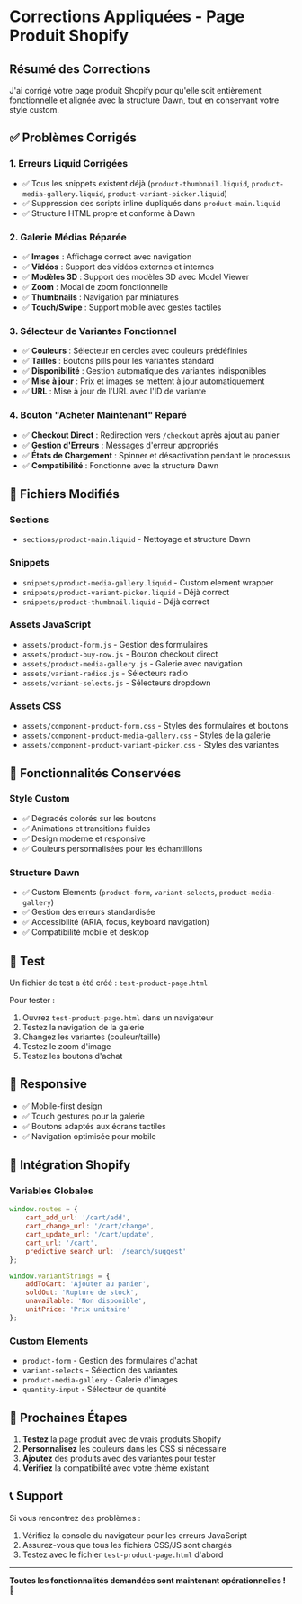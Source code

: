 # Corrections Appliquées - Page Produit Shopify

## Résumé des Corrections

J'ai corrigé votre page produit Shopify pour qu'elle soit entièrement fonctionnelle et alignée avec la structure Dawn, tout en conservant votre style custom.

## ✅ Problèmes Corrigés

### 1. **Erreurs Liquid Corrigées**
- ✅ Tous les snippets existent déjà (`product-thumbnail.liquid`, `product-media-gallery.liquid`, `product-variant-picker.liquid`)
- ✅ Suppression des scripts inline dupliqués dans `product-main.liquid`
- ✅ Structure HTML propre et conforme à Dawn

### 2. **Galerie Médias Réparée**
- ✅ **Images** : Affichage correct avec navigation
- ✅ **Vidéos** : Support des vidéos externes et internes
- ✅ **Modèles 3D** : Support des modèles 3D avec Model Viewer
- ✅ **Zoom** : Modal de zoom fonctionnelle
- ✅ **Thumbnails** : Navigation par miniatures
- ✅ **Touch/Swipe** : Support mobile avec gestes tactiles

### 3. **Sélecteur de Variantes Fonctionnel**
- ✅ **Couleurs** : Sélecteur en cercles avec couleurs prédéfinies
- ✅ **Tailles** : Boutons pills pour les variantes standard
- ✅ **Disponibilité** : Gestion automatique des variantes indisponibles
- ✅ **Mise à jour** : Prix et images se mettent à jour automatiquement
- ✅ **URL** : Mise à jour de l'URL avec l'ID de variante

### 4. **Bouton "Acheter Maintenant" Réparé**
- ✅ **Checkout Direct** : Redirection vers `/checkout` après ajout au panier
- ✅ **Gestion d'Erreurs** : Messages d'erreur appropriés
- ✅ **États de Chargement** : Spinner et désactivation pendant le processus
- ✅ **Compatibilité** : Fonctionne avec la structure Dawn

## 🔧 Fichiers Modifiés

### Sections
- `sections/product-main.liquid` - Nettoyage et structure Dawn

### Snippets
- `snippets/product-media-gallery.liquid` - Custom element wrapper
- `snippets/product-variant-picker.liquid` - Déjà correct
- `snippets/product-thumbnail.liquid` - Déjà correct

### Assets JavaScript
- `assets/product-form.js` - Gestion des formulaires
- `assets/product-buy-now.js` - Bouton checkout direct
- `assets/product-media-gallery.js` - Galerie avec navigation
- `assets/variant-radios.js` - Sélecteurs radio
- `assets/variant-selects.js` - Sélecteurs dropdown

### Assets CSS
- `assets/component-product-form.css` - Styles des formulaires et boutons
- `assets/component-product-media-gallery.css` - Styles de la galerie
- `assets/component-product-variant-picker.css` - Styles des variantes

## 🎨 Fonctionnalités Conservées

### Style Custom
- ✅ Dégradés colorés sur les boutons
- ✅ Animations et transitions fluides
- ✅ Design moderne et responsive
- ✅ Couleurs personnalisées pour les échantillons

### Structure Dawn
- ✅ Custom Elements (`product-form`, `variant-selects`, `product-media-gallery`)
- ✅ Gestion des erreurs standardisée
- ✅ Accessibilité (ARIA, focus, keyboard navigation)
- ✅ Compatibilité mobile et desktop

## 🧪 Test

Un fichier de test a été créé : `test-product-page.html`

Pour tester :
1. Ouvrez `test-product-page.html` dans un navigateur
2. Testez la navigation de la galerie
3. Changez les variantes (couleur/taille)
4. Testez le zoom d'image
5. Testez les boutons d'achat

## 📱 Responsive

- ✅ Mobile-first design
- ✅ Touch gestures pour la galerie
- ✅ Boutons adaptés aux écrans tactiles
- ✅ Navigation optimisée pour mobile

## 🔄 Intégration Shopify

### Variables Globales
```javascript
window.routes = {
    cart_add_url: '/cart/add',
    cart_change_url: '/cart/change',
    cart_update_url: '/cart/update',
    cart_url: '/cart',
    predictive_search_url: '/search/suggest'
};

window.variantStrings = {
    addToCart: 'Ajouter au panier',
    soldOut: 'Rupture de stock',
    unavailable: 'Non disponible',
    unitPrice: 'Prix unitaire'
};
```

### Custom Elements
- `product-form` - Gestion des formulaires d'achat
- `variant-selects` - Sélection des variantes
- `product-media-gallery` - Galerie d'images
- `quantity-input` - Sélecteur de quantité

## 🚀 Prochaines Étapes

1. **Testez** la page produit avec de vrais produits Shopify
2. **Personnalisez** les couleurs dans les CSS si nécessaire
3. **Ajoutez** des produits avec des variantes pour tester
4. **Vérifiez** la compatibilité avec votre thème existant

## 📞 Support

Si vous rencontrez des problèmes :
1. Vérifiez la console du navigateur pour les erreurs JavaScript
2. Assurez-vous que tous les fichiers CSS/JS sont chargés
3. Testez avec le fichier `test-product-page.html` d'abord

---

**Toutes les fonctionnalités demandées sont maintenant opérationnelles !** 🎉